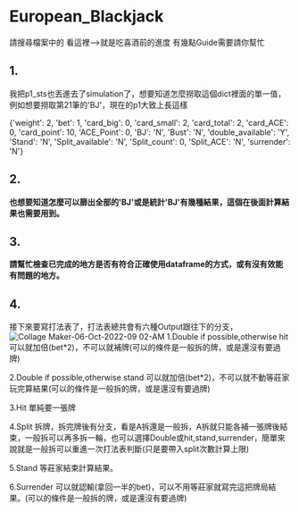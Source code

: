 # European_Blackjack
請搜尋檔案中的 看這裡-->就是吃喜酒前的進度
有幾點Guide需要請你幫忙
## 1.
我把p1_sts也丟進去了simulation了，想要知道怎麼撈取這個dict裡面的單一值，例如想要撈取第21筆的'BJ'，現在的p1大致上長這樣

{'weight': 2,
 'bet': 1,
 'card_big': 0,
 'card_small': 2,
 'card_total': 2,
 'card_ACE': 0,
 'card_point': 10,
 'ACE_Point': 0,
 'BJ': 'N',
 'Bust': 'N',
 'double_available': 'Y',
 'Stand': 'N',
 'Split_available': 'N',
 'Split_count': 0,
 'Split_ACE': 'N',
 'surrender': 'N'}

## 2.
 **也想要知道怎麼可以篩出全部的'BJ'或是統計'BJ'有幾種結果，這個在後面計算結果也需要用到。**
## 3.
 **請幫忙檢查已完成的地方是否有符合正確使用dataframe的方式，或有沒有效能有問題的地方。**
## 4.  
接下來要寫打法表了，打法表總共會有六種Output跟往下的分支，
  ![Collage Maker-06-Oct-2022-09 02-AM](https://user-images.githubusercontent.com/19257014/194746188-6a816e3a-0411-4026-a3b0-e6557a29c68c.jpg)
  1.Double if possible,otherwise hit     可以就加倍(bet*2)，不可以就補牌(可以的條件是一般拆的牌，或是還沒有要過牌)
  
  2.Double if possible,otherwise stand   可以就加倍(bet*2)，不可以就不動等莊家玩完算結果(可以的條件是一般拆的牌，或是還沒有要過牌)
  
  3.Hit                                  單純要一張牌
  
  4.Split                                拆牌，拆完牌後有分支，看是A拆還是一般拆，A拆就只能各補一張牌後結束，一般拆可以再多拆一輪，也可以選擇Double或hit,stand,surrender，簡單來說就是一般拆可以重進一次打法表判斷(只是要帶入split次數計算上限)
  
  5.Stand                                等莊家結束計算結果。
  
  6.Surrender                            可以就認輸(拿回一半的bet)，可以不用等莊家就寫完這把牌局結果。(可以的條件是一般拆的牌，或是還沒有要過牌)
